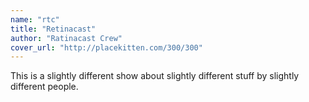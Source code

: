 ```yaml
---
name: "rtc"
title: "Retinacast"
author: "Ratinacast Crew"
cover_url: "http://placekitten.com/300/300"
---
```


This is a slightly different show about slightly different stuff by slightly different people.
